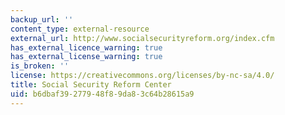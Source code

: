 ```yaml
---
backup_url: ''
content_type: external-resource
external_url: http://www.socialsecurityreform.org/index.cfm
has_external_licence_warning: true
has_external_license_warning: true
is_broken: ''
license: https://creativecommons.org/licenses/by-nc-sa/4.0/
title: Social Security Reform Center
uid: b6dbaf39-2779-48f8-9da8-3c64b28615a9
---
```

